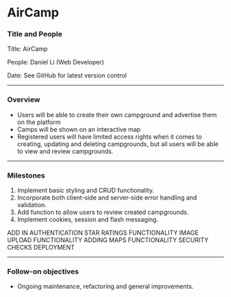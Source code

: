 # AirCamp

### Title and People

Title: AirCamp

People: Daniel Li (Web Developer)

Date: See GitHub for latest version control

---

### Overview

* Users will be able to create their own campground and advertise them on the platform
* Camps will be shown on an interactive map
* Registered users will have limited access rights when it comes to creating, updating and deleting campgrounds, but all users will be able to view and review campgrounds.

---

### Milestones

1. Implement basic styling and CRUD functionality.
2. Incorporate both client-side and server-side error handling and validation.
3. Add function to allow users to review created campgrounds.
4. Implement cookies, session and flash messaging.


ADD IN AUTHENTICATION
STAR RATINGS FUNCTIONALITY
IMAGE UPLOAD FUNCTIONALITY
ADDING MAPS FUNCTIONALITY
SECURITY CHECKS
DEPLOYMENT

---

### Follow-on objectives

* Ongoing maintenance, refactoring and general improvements.
